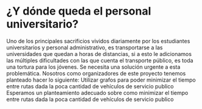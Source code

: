 # ¿Y dónde queda el personal universitario?
Uno de los principales sacrificios vividos diariamente por los estudiantes universitarios y personal administrativo, es transportarse a las universidades que quedan a horas de distancias, si a esto le adicionamos las múltiples dificultades con las que cuenta el transporte público, es toda una tortura para los jóvenes.
Se necesita una solución urgente a esta problemática.
Nosotros como organizadores de este proyecto tenemos planteado hacer lo siguiente:
Utilizar grafos para poder minimizar el tiempo entre rutas dada la poca cantidad de vehículos de servicio publico 
Esperamos un planteamiento adecuado sobre como minimizar el tiempo entre rutas dada la poca cantidad de vehículos de servicio publico


